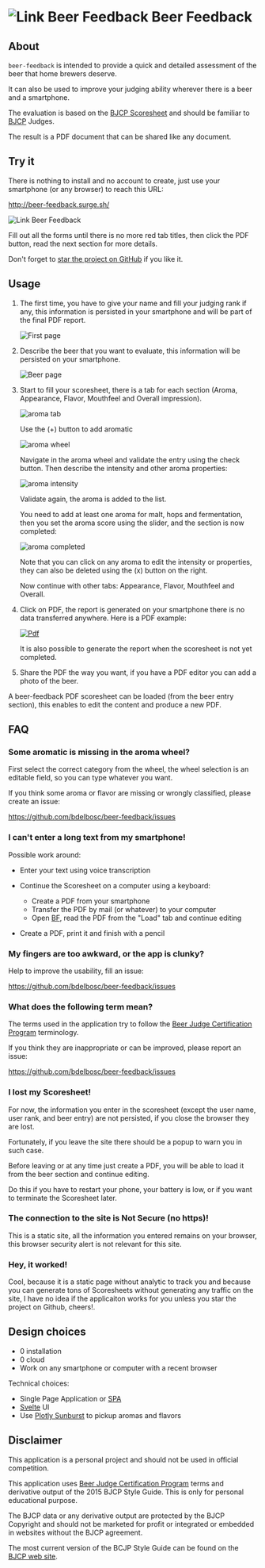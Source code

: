 # ![Link Beer Feedback](./public/favicon-32x32.png) Beer Feedback

## About

`beer-feedback` is intended to provide a quick and detailed assessment of the beer that home brewers deserve.

It can also be used to improve your judging ability wherever there is a beer and a smartphone.

The evaluation is based on the [BJCP Scoresheet](https://dev.bjcp.org/news/structured-scoresheets-for-aha-nhc/) and should be familiar to [BJCP](https://dev.bjcp.org/) Judges.

The result is a PDF document that can be shared like any document.

## Try it

There is nothing to install and no account to create, 
just use your smartphone (or any browser) to reach this URL:

http://beer-feedback.surge.sh/

![Link Beer Feedback](./qrcode.png)

Fill out all the forms until there is no more red tab titles, then click the PDF button, read the next section for more details.

Don't forget to [star the project on GitHub](https://github.com/bdelbosc/beer-feedback) if you like it. 

## Usage

1. The first time, you have to give your name and fill your judging rank if any, this information is persisted in your smartphone and will be part of the final PDF report.

    ![First page](./page-identity.png) 

2. Describe the beer that you want to evaluate, this information will be persisted on your smartphone. 

    ![Beer page](./page-beer.png)

3. Start to fill your scoresheet, there is a tab for each section (Aroma, Appearance, Flavor, Mouthfeel and Overall impression).

    ![aroma tab](./page-aroma.png)

    Use the (+) button to add aromatic
   
    ![aroma wheel](./page-aroma-wheel.png)

    Navigate in the aroma wheel and validate the entry using the check button.
    Then describe the intensity and other aroma properties:

    ![aroma intensity](./page-aroma-intensity.png)

    Validate again, the aroma is added to the list.
  
    You need to add at least one aroma for malt, hops and fermentation,
    then you set the aroma score using the slider, and the section is now completed:
  
    ![aroma completed](./page-aroma-completed.png)
    
    Note that you can click on any aroma to edit the intensity or properties, they can also be deleted using the (x) button on the right.
    
    Now continue with other tabs: Appearance, Flavor, Mouthfeel and Overall.
    
4. Click on PDF, the report is generated on your smartphone there is no data transferred anywhere.
   Here is a PDF example:
    
   [![Pdf](./pdf-export.png)](./scoresheet-20200816-2-10A-Raoul.pdf)

   It is also possible to generate the report when the scoresheet is not yet completed.
  
5. Share the PDF the way you want, if you have a PDF editor you can add a photo of the beer.        

A beer-feedback PDF scoresheet can be loaded (from the beer entry section), this enables to edit the content and produce a new PDF.

## FAQ

### Some aromatic is missing in the aroma wheel?

First select the correct category from the wheel, 
the wheel selection is an editable field, so you can type whatever you want.

If you think some aroma or flavor are missing or wrongly classified, 
please create an issue:  

https://github.com/bdelbosc/beer-feedback/issues

### I can't enter a long text from my smartphone!

Possible work around:

- Enter your text using voice transcription

- Continue the Scoresheet on a computer using a keyboard:
    - Create a PDF from your smartphone
    - Transfer the PDF by mail (or whatever) to your computer
    - Open [BF](http://beer-feedback.surge.sh/), read the PDF from the "Load" tab and continue editing

- Create a PDF, print it and finish with a pencil

### My fingers are too awkward, or the app is clunky?

Help to improve the usability, fill an issue:

https://github.com/bdelbosc/beer-feedback/issues

###  What does the following term mean?

The terms used in the application try to follow the [Beer Judge Certification Program](https://bjcp.org/) terminology.

If you think they are inappropriate or can be improved, please report an issue:

https://github.com/bdelbosc/beer-feedback/issues

### I lost my Scoresheet!

For now, the information you enter in the scoresheet (except the user name, user rank, and beer entry) are not
persisted, if you close the browser they are lost.

Fortunately, if you leave the site there should be a popup to warn you in such case.

Before leaving or at any time just create a PDF, you will be able to load it from the beer section and continue editing.

Do this if you have to restart your phone, your battery is low, or if you want to terminate the Scoresheet later.

### The connection to the site is Not Secure (no https)!

This is a static site, all the information you entered remains on your browser, 
this browser security alert is not relevant for this site.

### Hey, it worked!

Cool, because it is a static page without analytic to track you and because you can generate tons of Scoresheets without generating any traffic on the site,
I have no idea if the applicaiton works for you unless you star the project on Github, cheers!.
   
## Design choices

- 0 installation
- 0 cloud
- Work on any smartphone or computer with a recent browser

Technical choices:
- Single Page Application or [SPA](https://en.wikipedia.org/wiki/Single-page_application)
- [Svelte](https://svelte.dev/) UI
- Use [Plotly Sunburst](https://plot.ly/javascript/sunburst-charts/) to pickup aromas and flavors

## Disclaimer 

This application is a personal project and should not be used in official competition.  

This application uses [Beer Judge Certification Program](https://bjcp.org/) terms and derivative output of the 2015 BJCP Style Guide.
This is only for personal educational purpose.

The BJCP data or any derivative output are protected by the BJCP Copyright and should not be marketed for profit
or integrated or embedded in websites without the BJCP agreement.

The most current version of the BCJP Style Guide can be found on the [BJCP web site](https://www.bjcp.org/).


 


